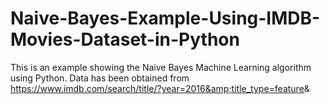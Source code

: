 # Naive-Bayes-Example-Using-IMDB-Movies-Dataset-in-Python
This is an example showing the Naive Bayes Machine Learning algorithm using Python. Data has been obtained from https://www.imdb.com/search/title/?year=2016&amp;title_type=feature&amp;
